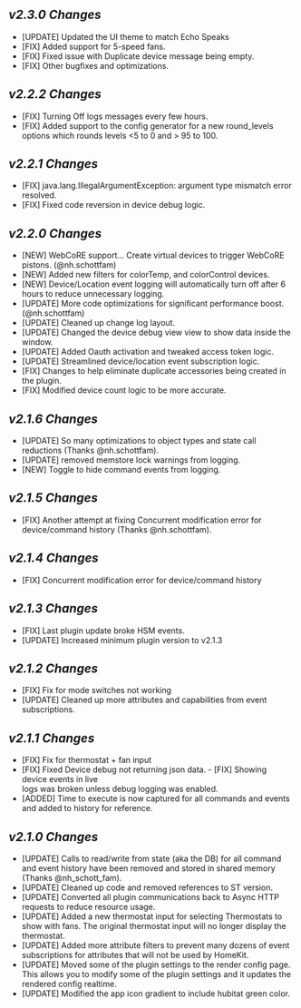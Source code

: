 ## _**v2.3.0 Changes**_
- [UPDATE] Updated the UI theme to match Echo Speaks
- [FIX] Added support for 5-speed fans.
- [FIX] Fixed issue with Duplicate device message being empty.
- [FIX] Other bugfixes and optimizations.

## _**v2.2.2 Changes**_
- [FIX] Turning Off logs messages every few hours.
- [FIX] Added support to the config generator for a new round_levels options which rounds levels <5 to 0 and > 95 to 100.

## _**v2.2.1 Changes**_
- [FIX] java.lang.IllegalArgumentException: argument type mismatch error resolved.
- [FIX] Fixed code reversion in device debug logic.

## _**v2.2.0 Changes**_
- [NEW] WebCoRE support... Create virtual devices to trigger WebCoRE pistons. (@nh.schottfam)
- [NEW] Added new filters for colorTemp, and colorControl devices.
- [NEW] Device/Location event logging will automatically turn off after 6 hours to reduce unnecessary logging.
- [UPDATE] More code optimizations for significant performance boost. (@nh.schottfam)
- [UPDATE] Cleaned up change log layout.
- [UPDATE] Changed the device debug view view to show data inside the window. 
- [UPDATE] Added Oauth activation and tweaked access token logic.
- [UPDATE] Streamlined device/location event subscription logic.
- [FIX] Changes to help eliminate duplicate accessories being created in the plugin.
- [FIX] Modified device count logic to be more accurate.

## _**v2.1.6 Changes**_
- [UPDATE] So many optimizations to object types and state call reductions (Thanks @nh.schottfam).
- [UPDATE] removed memstore lock warnings from logging.
- [NEW] Toggle to hide command events from logging.

## _**v2.1.5 Changes**_
- [FIX] Another attempt at fixing Concurrent modification error for device/command history (Thanks @nh.schottfam).

## _**v2.1.4 Changes**_
- [FIX] Concurrent modification error for device/command history

## _**v2.1.3 Changes**_
- [FIX] Last plugin update broke HSM events.
- [UPDATE] Increased minimum plugin version to v2.1.3

## _**v2.1.2 Changes**_
- [FIX] Fix for mode switches not working
- [UPDATE] Cleaned up more attributes and capabilities from event subscriptions.

## _**v2.1.1 Changes**_
- [FIX] Fix for thermostat + fan input
- [FIX] Fixed Device debug not returning json data.
- [FIX] Showing device events in live logs was broken unless debug logging was enabled.
- [ADDED] Time to execute is now captured for all commands and events and added to history for reference.

## _**v2.1.0 Changes**_
- [UPDATE] Calls to read/write from state (aka the DB) for all command and event history have been removed and stored in shared memory (Thanks @nh_schott_fam).
- [UPDATE] Cleaned up code and removed references to ST version.
- [UPDATE] Converted all plugin communications back to Async HTTP requests to reduce resource usage.
- [UPDATE] Added a new thermostat input for selecting Thermostats to show with fans. The original thermostat input will no longer display the thermostat.
- [UPDATE] Added more attribute filters to prevent many dozens of event subscriptions for attributes that will not be used by HomeKit.
- [UPDATE] Moved some of the plugin settings to the render config page.  This allows you to modify some of the plugin settings and it updates the rendered config realtime.
- [UPDATE] Modified the app icon gradient to include hubitat green color.


